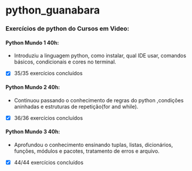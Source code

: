 # python_guanabara
### Exercícios de python do Cursos em Video:
#### Python Mundo 1 40h:
* Introduziu a linguagem python, como instalar, qual IDE usar, comandos básicos, condicionais e cores no terminal.
- [x] 35/35 exercícios concluídos
#### Python Mundo 2 40h:
* Continuou passando o conhecimento de regras do python ,condições aninhadas e estruturas de repetição(for and while).
- [x] 36/36 exercícios concluídos
#### Python Mundo 3 40h:
* Aprofundou o conhecimento ensinando tuplas, listas, dicionários, funções, módulos e pacotes, tratamento de erros e arquivo.
- [x] 44/44 exercícios concluídos
